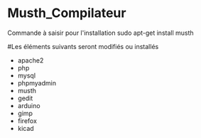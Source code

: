 # Musth_Compilateur

Commande à saisir pour l'installation
sudo apt-get install musth


#Les éléments suivants seront modifiés ou installés

- apache2
- php
- mysql
- phpmyadmin
- musth
- gedit
- arduino
- gimp
- firefox
- kicad
